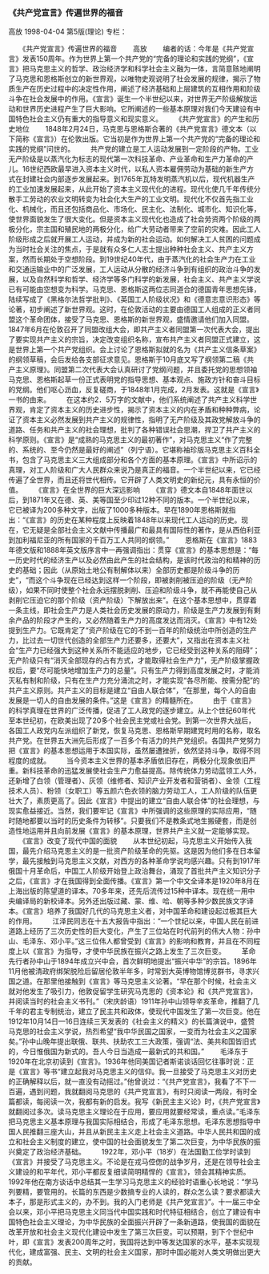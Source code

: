 ### 《共产党宣言》传遍世界的福音
高放
1998-04-04
第5版(理论)
专栏：

　　《共产党宣言》传遍世界的福音
　　高放
　　编者的话：今年是《共产党宣言》发表150周年。作为世界上第一个共产党的“完备的理论和实践的党纲”，《宣言》把马克思主义的哲学、政治经济学和科学社会主义融为一体，言简意赅地阐明了马克思和恩格斯创立的新世界观，以唯物史观说明了社会发展的规律，揭示了物质生产在历史过程中的决定性作用，阐述了经济基础和上层建筑的互相作用和阶级斗争在社会发展中的作用。《宣言》诞生一个半世纪以来，对世界无产阶级解放运动和世界历史进程产生了巨大影响。它所阐述的一些基本原理对我们今天建设有中国特色社会主义仍有重大的指导意义和现实意义。
　　《共产党宣言》的产生和历史地位
　　1848年2月24日，马克思与恩格斯合著的《共产党宣言》德文本（以下简称《宣言》）在伦敦出版。它当初是作为世界上第一个共产党的“完备的理论和实践的党纲”问世的。
　　共产党的建立是工人运动发展到一定阶段的产物。工业无产阶级是以蒸汽化为标志的现代第一次科技革命、产业革命和生产力革命的产儿。16世纪西欧最早进入资本主义时代，以私人资本雇佣劳动为基础的新生产方式在封建社会内部逐步发展起来。到1765年瓦特发明蒸汽机以后，现代机器生产的工业加速发展起来，从此开始了资本主义现代化的进程。现代化使几千年传统分散手工劳动的农业文明转变为社会化大生产的工业文明。现代化不仅首先指工业化、机械化，而且还包括商品化、市场化、民主化、法制化、城市化、知识化等，使世界面貌发生了很大变化。但是资本主义现代化也造成了社会劳资两个阶级的两极分化，宗主国和殖民地的两极分化，给广大劳动者带来了空前的灾难。因此工人阶级形成之后就开展工人运动，并成为新的社会运动。如何解决工人贫困的问题成为当时社会关注的焦点，于是就有众多仁人志士提出种种社会主义、共产主义方案，然而长期处于空想阶段。到19世纪40年代，由于蒸汽化的社会生产力在工业和交通运输业中的广泛发展，工人运动从分散的经济斗争到有组织的政治斗争的发展，以及自然科学和哲学、经济学等多门科学的新发展，社会主义、共产主义学说已有可能由空想变为科学。马克思、恩格斯这两位志同道合的德国青年思想先锋，陆续写成了《黑格尔法哲学批判》、《英国工人阶级状况》和《德意志意识形态》等论著，初步阐述了新世界观。这时，在伦敦活动的主要由德国工人组成的正义者同盟这个革命团体，接受了马克思、恩格斯的新世界观，盛情邀请他们加入同盟。1847年6月在伦敦召开了同盟改组大会，即共产主义者同盟第一次代表大会，提出了要实现共产主义的宗旨，决定改变组织名称，宣布共产主义者同盟正式建立，这是世界上第一个共产党组织。会上讨论了恩格斯拟就的名为《共产主义信条草案》的纲领草稿，会后发给各支部征求意见。恩格斯于10月底又写了纲领第二稿《共产主义原理》。同盟第二次代表大会认真研讨了党纲问题，并且委托党的思想领袖马克思、恩格斯起草一份正式表明党的指导思想、基本观点、施政方针和奋斗目标的党纲。他们呕心沥血，反复磋商，于1848年1月完成，2月发表。这就是《宣言》一书的由来。
　　在这本约2．5万字的文献中，他们系统阐述了共产主义科学世界观，肯定了资本主义的历史进步性，揭示了资本主义的内在矛盾和种种弊病，论证了资本主义必然发展到共产主义的规律性，指明了无产阶级及其政党解放斗争的道路、任务和共产主义的社会理想，批判了各种错误社会思潮，捍卫了共产主义的科学原则。《宣言》是“成熟的马克思主义的最初著作”，对马克思主义“作了完整的、系统的、至今仍然是最好的阐述”（列宁语）。它堪称袖珍版马克思主义百科全书，包含了马克思主义三大组成部分和各个方面的基本原理。《宣言》中所诏示的真理，对工人阶级和广大人民群众来说乃是真正的福音。一个半世纪以来，它已经传遍了全世界，而且还将世代相传。它开辟了人类文明史的新纪元，具有永恒的价值。
　　《宣言》在全世界的巨大深远影响
　　《宣言》德文本自1848年面世以后，到1871年又在德、英、美等国至少印过12种不同的版本。一个半世纪以来，它已被译为200多种文字，出版了1000多种版本。早在1890年恩格斯就指出：“《宣言》的历史在某种程度上反映着1848年以来现代工人运动的历史。现在，它无疑是全部社会主义文献中传播最广和最具有国际性的著作，是从西伯利亚到加利福尼亚的所有国家的千百万工人共同的纲领。”
　　恩格斯在《宣言》1883年德文版和1888年英文版序言中一再强调指出：贯穿《宣言》的基本思想是：“每一历史时代的经济生产以及必然由此产生的社会结构，是该时代政治的和精神的历史的基础；因此（从原始土地公有制解体以来）全部历史都是阶级斗争的历史”，“而这个斗争现在已经达到这样一个阶段，即被剥削被压迫的阶级（无产阶级），如果不同时使整个社会永远摆脱剥削、压迫和阶级斗争，就不再能使自己从剥削它压迫它的那个阶级（资产阶级）下解放出来”。在这个基本思想中，贯穿着一条主线，即社会生产力是人类社会历史发展的原动力，阶级是生产力发展到有剩余产品的阶段才产生的，又必然随着生产力的高度发达而消灭。《宣言》中有12处提到生产力。它既肯定了“资产阶级在它的不到一百年的阶级统治中所创造的生产力，比过去一切世代创造的全部生产力还要多，还要大”，又指出在资本主义社会“生产力已经强大到这种关系所不能适应的地步，它已经受到这种关系的阻碍”；无产阶级只有“消灭全部现存的占有方式，才能取得社会生产力”，无产阶级掌握政权后，要“尽可能快地增加生产力的总量”。只有生产力得到高度发展之时，才能消灭私有制和阶级，只有在生产力充分涌流之时，才能实现“各尽所能、按需分配”的共产主义原则。共产主义的目标是建立“自由人联合体”，“在那里，每个人的自由发展是一切人的自由发展的条件。”这是《宣言》的精髓所在。
　　由于《宣言》的科学真理在世界的广泛传播，促进了工人政党的逐步建立。从上个世纪60年代至本世纪初，在欧美出现了20多个社会民主党或社会党。到第一次世界大战后，各国工人政党内左派组织了新党，恢复马克思、恩格斯早期建党时用的名称，取名共产党。在世界五大洲先后形成了一百多个有活力的共产党组织。各国共产党努力把《宣言》的基本思想运用于本国实际，虽然屡遭挫折，依然坚持斗争，取得不同程度的成就。
　　当今资本主义世界的基本矛盾依旧存在，两极分化现象依旧严重。新科技革命的迅猛发展使社会生产力愈益提高。除传统体力劳动蓝领工人外，还新增了白领（管理者）、灰领（维修者、知识产业开发者和营销者）、金领（工程技术人员）、粉领（女职工）等五颜六色衣领的脑力劳动工人，工人阶级的队伍更壮大了，素质更高了。因此《宣言》中提出的建立“自由人联合体”的社会理想，与现实愈益接近。当然，我们要牢记《宣言》中所强调的这些原理的实际应用，“随时随地都要以当时的历史条件为转移”。只要我们不是教条式地生搬硬套，而是创造性地运用并且向前发展《宣言》的基本原理，世界共产主义就一定能够实现。
　　《宣言》改变了现代中国的面貌
　　从本世纪初起，马克思主义开始传入我国，最先介绍马克思主义的是一批资产阶级革命的先驱。这是因为他们多在日本留学，最先接触到马克思主义文献，对西方的各种革命学说均感兴趣。只有到1917年俄国十月革命后，中国工人阶级开始登上政治舞台，涌现了首批共产主义知识分子之后，《宣言》才在我国得到全面传播。《宣言》第一个中文全译本是1920年8月在上海出版的陈望道的译本。70多年来，还先后流传过15种中译本。现在统一用中央编译局的新校译本。另外还出版过藏、蒙、维、哈、朝等多种少数民族文字译本。《宣言》培养了我国好几代的马克思主义者，对中国革命和建设起过极其巨大的作用。
　　江泽民同志在十五大报告中指出：“一个世纪以来，中国人民在前进道路上经历了三次历史性的巨大变化，产生了三位站在时代前列的伟大人物：孙中山、毛泽东、邓小平。”这三位伟人都曾受到《宣言》的影响和教育，并且在不同程度上以《宣言》为指导，才使中华民族在振兴之路上发生了三次巨变。
　　革命先行者孙中山于1894年成立兴中会，首次鲜明地提出“振兴中华”的宗旨。1896年11月他被清政府绑架脱险后留居伦敦半年多，时常到大英博物馆博览群书，寻求兴国之道。在那里他接触到《宣言》等马克思主义论著。“早在那个时候，社会主义就对他发生了吸引力，他敦促留学生研究马克思的《资本论》和《共产党宣言》，并阅读当时的社会主义书刊。”（宋庆龄语）1911年孙中山领导辛亥革命，推翻了几千年的君主专制统治，建立了民主共和政体，使现代中国发生了第一次巨变。他在1912年10月14日—16日连续三天发表的《社会主义的精义》的长篇演说中，盛赞马克思的社会主义学说，热烈希望“我中华民国之国家，一变而为社会主义之国家矣。”孙中山晚年提出联俄、联共、扶助农工三大政策，强调“法、美共和国皆旧式的，今日惟俄国为新式的。吾人今日当造成一最新式的共和国。”
　　毛泽东于1920年在北京初读到《宣言》。1936年他同美国记者斯诺谈话回忆往事时说：正是《宣言》等书“建立起我对马克思主义的信仰。我一旦接受了马克思主义对历史的正确解释以后，就一直没有动摇过。”他曾说过：“《共产党宣言》，我看了不下一百遍，遇到问题，我就翻阅马克思的《共产党宣言》，有时只阅读一两段，有时全篇都读，每阅读一次，我都有新的启发。我写《新民主主义论》时，《共产党宣言》就翻阅过多次。读马克思主义理论在于应用，要应用就要经常读，重点读。”毛泽东把马克思主义基本原理与我国实际相结合，形成了毛泽东思想。毛泽东思想指导中国人民推翻三座大山，并且从新民主主义走上社会主义道路。中华人民共和国的成立和社会主义制度的建立，使中国的社会面貌发生了第二次巨变，为中华民族的振兴奠定了政治经济基础。
　　1922年，邓小平（18岁）在法国勤工俭学时读到《宣言》并接受了马克思主义。不论是在戎马倥偬的战争岁月，还是在领导社会主义建设的和平年代，邓小平都反复细读简明精悍的《宣言》，领会其精神实质。1992年他在南方谈话中总结其一生学习马克思主义的经验时语重心长地说：“学马列要精，要管用的。长篇的东西是少数搞专业的人读的，群众怎么读？要求都读大本子，那是形式主义的，办不到。我的入门老师是《共产党宣言》”。十一届三中全会以来，邓小平把马克思主义同当代中国实践和时代特征相结合，创立了建设有中国特色社会主义理论，为中华民族的全面振兴开辟了一条新道路，使我国的面貌在改革开放和社会主义现代化建设中发生了第三次巨变。可以预期，到下个世纪中叶，即《宣言》发表200周年之时，我国将达到中等发达国家的水平，基本实现现代化，建成富强、民主、文明的社会主义国家，那时中国必能对人类文明做出更大的贡献。
